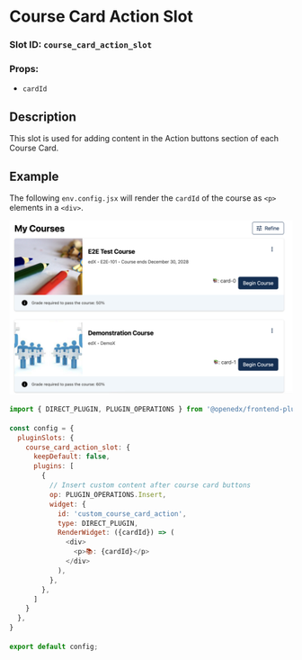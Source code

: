 # Course Card Action Slot

### Slot ID: `course_card_action_slot`
### Props:
* `cardId`

## Description

This slot is used for adding content in the Action buttons section of each Course Card.

## Example

The following `env.config.jsx` will render the `cardId` of the course as `<p>` elements in a `<div>`.

![Screenshot of Content added after the Sequence Container](./images/post_course_card_action.png)

```js
import { DIRECT_PLUGIN, PLUGIN_OPERATIONS } from '@openedx/frontend-plugin-framework';

const config = {
  pluginSlots: {
    course_card_action_slot: {
      keepDefault: false,
      plugins: [
        {
          // Insert custom content after course card buttons
          op: PLUGIN_OPERATIONS.Insert,
          widget: {
            id: 'custom_course_card_action',
            type: DIRECT_PLUGIN,
            RenderWidget: ({cardId}) => (
              <div>
                <p>📚: {cardId}</p>
              </div>
            ),
          },
        },
      ]
    }
  },
}

export default config;
```